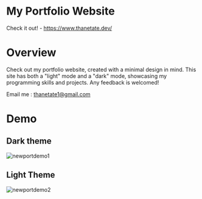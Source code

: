 # My Portfolio Website
Check it out! - https://www.thanetate.dev/

# Overview
Check out my portfolio website, created with a minimal design in mind. This site has both a "light" mode and a "dark" mode, showcasing my programming skills and projects. Any feedback is welcomed!

Email me : thanetate1@gmail.com

# Demo

## Dark theme
![newportdemo1](https://github.com/user-attachments/assets/bd454ce3-6c78-4956-9133-cc79f7cae3ef)

## Light Theme
![newportdemo2](https://github.com/user-attachments/assets/d4e779d4-1df0-49fb-8542-4ab2df5838b6)
